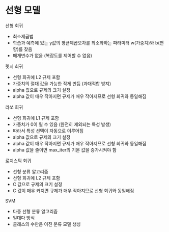 # 선형 모델

선형 회귀

- 최소제곱법
- 학습과 예측에 있는 y값의 평균제곱오차를 최소화하는 파라미터 w(가중치)와 b(편향)를 찾음
- 매개변수가 없음 (복잡도를 제어할 수 없음)

릿지 회귀

- 선형 회귀에 L2 규제 포함
- 가중치의 절대 값을 가능한 작게 만듬 (과대적합 방지)
- alpha 값으로 규제의 크기 설정
- alpha 값이 매우 작아지면 규제가 매우 작아지므로 선형 회귀와 동일해짐

라쏘 회귀

- 선형 회귀에 L1 규제 포함
- 가중치가 0이 될 수 있음 (완전히 제외되는 특성 발생)
- 따라서 특성 선택이 자동으로 이루어짐
- alpha 값으로 규제의 크기 설정
- alpha 값이 매우 작아지면 규제가 매우 작아지므로 선형 회귀와 동일해짐
- alpha 값을 줄이면 max_iter의 기본 값을 증가시켜야 함

로지스틱 회귀
- 선형 분류 알고리즘
- 선형 회귀에 L2 규제 포함
- C 값으로 규제의 크기 설정
- C 값이 매우 커지면 규제가 매우 작아지므로 선형 회귀와 동일해짐

SVM
- 다중 선형 분류 알고리즘
- 일대다 방식
- 클래스의 수만큼 이진 분류 모델 생성

